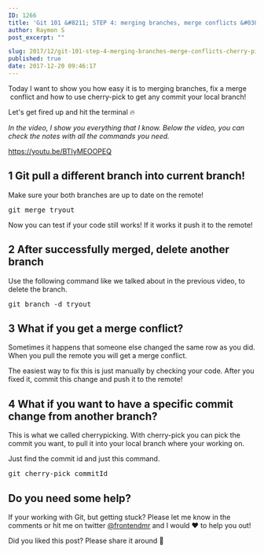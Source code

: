 ```yaml
---
ID: 1266
title: 'Git 101 &#8211; STEP 4: merging branches, merge conflicts &#038; cherry-pick'
author: Raymon S
post_excerpt: ""

slug: 2017/12/git-101-step-4-merging-branches-merge-conflicts-cherry-pick/
published: true
date: 2017-12-20 09:46:17
---
```

Today I want to show you how easy it is to merging branches, fix a merge  conflict and how to use cherry-pick to get any commit your local branch!

Let's get fired up and hit the terminal &#x1f525;

<em>In the video, I show you everything that I know. Below the video, you can check the notes with all the commands you need.</em>

https://youtu.be/BTIyMEOOPEQ
<h2>1 Git pull a different branch into current branch!</h2>
Make sure your both branches are up to date on the remote!
<pre>git merge tryout</pre>
Now you can test if your code still works! If it works it push it to the remote!
<h2>2 After successfully merged, delete another branch</h2>
Use the following command like we talked about in the previous video, to delete the branch.
<pre>git branch -d tryout</pre>
<h2>3 What if you get a merge conflict?</h2>
Sometimes it happens that someone else changed the same row as you did. When you pull the remote you will get a merge conflict.

The easiest way to fix this is just manually by checking your code. After you fixed it, commit this change and push it to the remote!
<h2>4 What if you want to have a specific commit change from another branch?</h2>
This is what we called cherrypicking. With cherry-pick you can pick the commit you want, to pull it into your local branch where your working on.

Just find the commit id and just this command.
<pre>git cherry-pick commitId</pre>
<h2>Do you need some help?</h2>
If your working with Git, but getting stuck? Please let me know in the comments or hit me on twitter <a class="no-ajaxy" href="https://twitter.com/frontendmr" target="_blank" rel="noopener">@frontendmr</a> and I would &#x2764;&#xfe0f; to help you out!

Did you liked this post? Please share it around &#x1f64f;
<div class="grammarly-disable-indicator"></div>
<div class="grammarly-disable-indicator"></div>
<div class="grammarly-disable-indicator"></div>